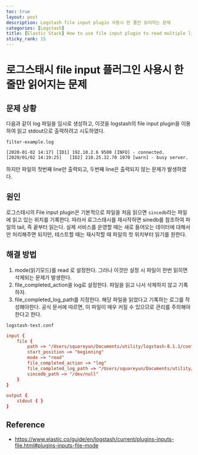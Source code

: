 ```yaml
---
toc: true
layout: post
description: Logstash file input plugin 사용시 한 줄만 읽어지는 문제
categories: [Logstash]
title: [Elastic Stack] How to use file input plugin to read multiple lines in logstash.
sticky_rank: 15
---
```


# 로그스태시 file input 플러그인 사용시 한 줄만 읽어지는 문제

## 문제 상황

다음과 같이 log 파일을 임시로 생성하고, 이것을 logstash의 file input plugin을 이용하여 읽고 stdout으로 출력하려고 시도하였다.

`filter-example.log`

```log
[2020-01-02 14:17] [ID1] 192.10.2.6 9500 [INFO] - connected.
[2020/01/02 14:19:25]   [ID2] 218.25.32.70 1070 [warn] - busy server.
```

하지만 파일의 첫번째 line만 출력되고, 두번째 line은 출력되지 않는 문제가 발생하였다.

## 원인

로그스태시의 File input plugin은 기본적으로 파일을 처음 읽으면 `sincedb`라는 파일에 읽고 있는 위치를 기록한다.
따라서 로그스태시를 재시작하면 sinedb를 참조하여 파일의 tail, 즉 끝부터 읽는다.
실제 서비스를 운영할 때는 새로 들어오는 데이터에 대해서만 처리해주면 되지만, 테스트할 때는 재시작할 때 파일의 첫 위치부터 읽기를 원한다.

## 해결 방법

1. mode(읽기모드)를 read 로 설정한다. 그러나 이것만 설정 시 파일이 한번 읽히면 삭제되는 문제가 발생한다.
2. file_completed_action을 log로 설정한다. 파일을 읽고 나서 삭제하지 않고 기록하자.
3. file_completed_log_path를 지정한다. 해당 파일을 읽었다고 기록하는 로그를 작성해야한다. 공식 문서에 따르면, 이 파일이 매우 커질 수 있으므로 관리를 주의해야 한다고 한다.

`logstash-test.conf`

```conf
input {
	file {
		path => "/Users/squareyun/Documents/utility/logstash-8.1.1/config/filter-example.log"
		start_position => "beginning"
		mode => "read"
		file_completed_action => "log"
		file_completed_log_path => "/Users/squareyun/Documents/utility/logstash-8.1.1/config/test.log"
		sincedb_path => "/dev/null"
	}
}

output {
    stdout { }
}
```

## Reference

- https://www.elastic.co/guide/en/logstash/current/plugins-inputs-file.html#plugins-inputs-file-mode
